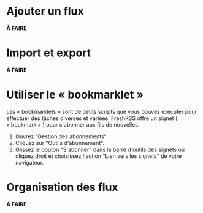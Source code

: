 # Ajouter un flux

**À FAIRE**

# Import et export

**À FAIRE**

# Utiliser le « bookmarklet »

Les « bookmarklets » sont de petits scripts que vous pouvez exécuter pour
effectuer des tâches diverses et variées. FreshRSS offre un signet (
« bookmark » ) pour s'abonner aux fils de nouvelles.

 1. Ouvrez "Gestion des abonnements".
 2. Cliquez sur "Outils d'abonnement".
 3. Glissez le bouton "S'abonner" dans la barre d'outils des signets ou
    cliquez droit et choisissez l'action "Lien vers les signets" de votre
    navigateur.

# Organisation des flux

**À FAIRE**
